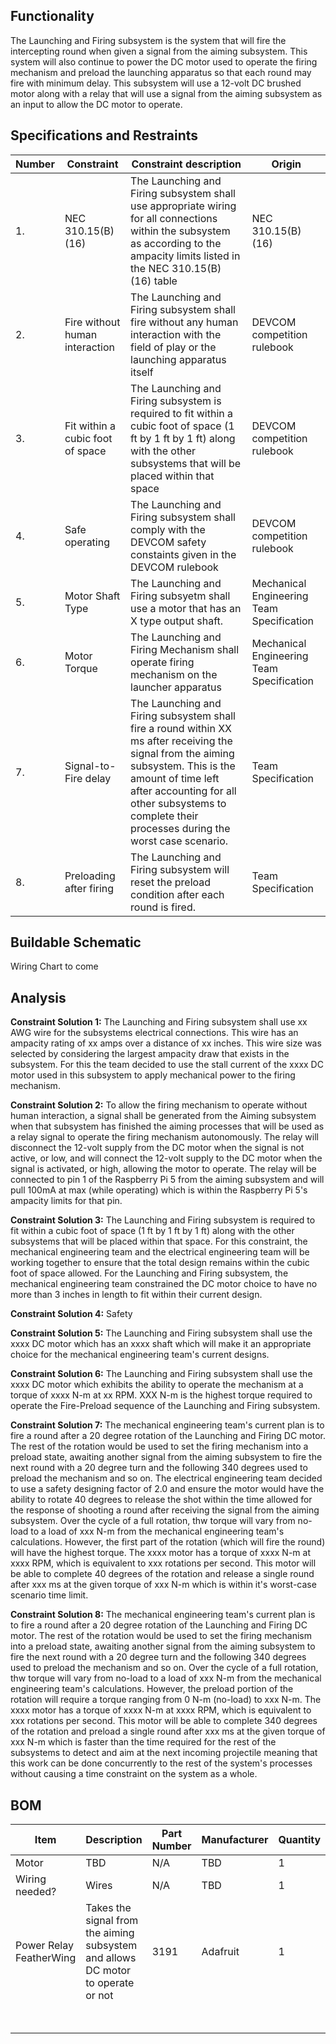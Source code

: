 ## Functionality
The Launching and Firing subsystem is the system that will fire the intercepting round when given a signal from the aiming subsystem. This system will also continue to power the DC motor used to operate the firing mechanism and preload the launching apparatus so that each round may fire with minimum delay. This subsystem will use a 12-volt DC brushed motor along with a relay that will use a signal from the aiming subsystem as an input to allow the DC motor to operate. 

## Specifications and Restraints
| Number | Constraint | Constraint description | Origin |
|------|--------------------|------------------------|------------|
| 1. | NEC 310.15(B)(16) | The Launching and Firing subsystem shall use appropriate wiring for all connections within the subsystem as according to the ampacity limits listed in the NEC 310.15(B)(16) table | NEC 310.15(B)(16) |
| 2. | Fire without human interaction | The Launching and Firing subsystem shall fire without any human interaction with the field of play or the launching apparatus itself | DEVCOM competition rulebook |
| 3. | Fit within a cubic foot of space | The Launching and Firing subsystem is required to fit within a cubic foot of space (1 ft by 1 ft by 1 ft) along with the other subsystems that will be placed within that space | DEVCOM competition rulebook |
| 4. | Safe operating | The Launching and Firing subsystem shall comply with the DEVCOM safety constaints given in the DEVCOM rulebook | DEVCOM competition rulebook |
| 5. | Motor Shaft Type | The Launching and Firing subsyetm shall use a motor that has an X type output shaft. | Mechanical Engineering Team Specification |
| 6. | Motor Torque | The Launching and Firing Mechanism shall operate firing mechanism on the launcher apparatus | Mechanical Engineering Team Specification |
| 7. |  Signal-to-Fire delay | The Launching and Firing subsystem shall fire a round within XX ms after receiving the signal from the aiming subsystem. This is the amount of time left after accounting for all other subsystems to complete their processes during the worst case scenario. | Team Specification |
| 8. | Preloading after firing | The Launching and Firing subsystem will reset the preload condition after each round is fired. | Team Specification | 


## Buildable Schematic

Wiring Chart to come

## Analysis 

**Constraint Solution 1:**
The Launching and Firing subsystem shall use xx AWG wire for the subsystems electrical connections. This wire has an ampacity rating of xx amps over a distance of xx inches. This wire size was selected by considering the largest ampacity draw that exists in the subsystem. For this the team decided to use the stall current of the xxxx DC motor used in this subsystem to apply mechanical power to the firing mechanism.

**Constraint Solution 2:**
To allow the firing mechanism to operate without human interaction, a signal shall be generated from the Aiming subsystem when that subsystem has finished the aiming processes that will be used as a relay signal to operate the firing mechanism autonomously. The relay will disconnect the 12-volt supply from the DC motor when the signal is not active, or low, and will connect the 12-volt supply to the DC motor when the signal is activated, or high, allowing the motor to operate. The relay will be connected to pin 1 of the Raspberry Pi 5 from the aiming subsystem and will pull 100mA at max (while operating) which is within the Raspberry Pi 5's ampacity limits for that pin.

**Constraint Solution 3:**
The Launching and Firing subsystem is required to fit within a cubic foot of space (1 ft by 1 ft by 1 ft) along with the other subsystems that will be placed within that space. For this constraint, the mechanical engineering team and the electrical engineering team will be working together to ensure that the total design remains within the cubic foot of space allowed. For the Launching and Firing subsystem, the mechanical engineering team constrained the DC motor choice to have no more than 3 inches in length to fit within their current design.

**Constraint Solution 4:**
Safety

**Constraint Solution 5:**
The Launching and Firing subsystem shall use the xxxx DC motor which has an xxxx shaft which will make it an appropriate choice for the mechanical engineering team's current designs. 

**Constraint Solution 6:**
The Launching and Firing subsystem shall use the xxxx DC motor which exhibits the ability to operate the mechanism at a torque of xxxx N-m at xx RPM. XXX N-m is the highest torque required to operate the Fire-Preload sequence of the Launching and Firing subsystem.

**Constraint Solution 7:**
The mechanical engineering team's current plan is to fire a round after a 20 degree rotation of the Launching and Firing DC motor. The rest of the rotation would be used to set the firing mechanism into a preload state, awaiting another signal from the aiming subsystem to fire the next round with a 20 degree turn and the following 340 degrees used to preload the mechanism and so on. The electrical engineering team decided to use a safety designing factor of 2.0 and ensure the motor would have the ability to rotate 40 degrees to release the shot within the time allowed for the response of shooting a round after receiving the signal from the aiming subsystem. Over the cycle of a full rotation, thw torque will vary from no-load to a load of xxx N-m from the mechanical engineering team's calculations. However, the first part of the rotation (which will fire the round) will have the highest torque. The xxxx motor has a torque of xxxx N-m at xxxx RPM, which is equivalent to xxx rotations per second.
This motor will be able to complete 40 degrees of the rotation and release a single round after xxx ms at the given torque of xxx N-m which is within it's worst-case scenario time limit. 

**Constraint Solution 8:**
The mechanical engineering team's current plan is to fire a round after a 20 degree rotation of the Launching and Firing DC motor. The rest of the rotation would be used to set the firing mechanism into a preload state, awaiting another signal from the aiming subsystem to fire the next round with a 20 degree turn and the following 340 degrees used to preload the mechanism and so on. Over the cycle of a full rotation, thw torque will vary from no-load to a load of xxx N-m from the mechanical engineering team's calculations. However, the preload portion of the rotation will require a torque ranging from 0 N-m (no-load) to xxx N-m. The xxxx motor has a torque of xxxx N-m at xxxx RPM, which is equivalent to xxx rotations per second. This motor will be able to complete 340 degrees of the rotation and preload a single round after xxx ms at the given torque of xxx N-m which is faster than the time required for the rest of the subsystems to detect and aim at the next incoming projectile meaning that this work can be done concurrently to the rest of the system's processes without causing a time constraint on the system as a whole. 


## BOM
| Item | Description | Part Number | Manufacturer | Quantity | Price | Total Price |
|------|-------------|-------------|--------------|----------|-------|-------------|
| Motor | TBD  | N/A | TBD | 1 | $ | $ |
| Wiring needed? | Wires | N/A | 	TBD | 1 | $ | $ |
| Power Relay FeatherWing | Takes the signal from the aiming subsystem and allows DC motor to operate or not | 3191 | Adafruit  | 1 | $9.95 | $9.95 |
|      |                                             |     |             |   |       | $ Total |

